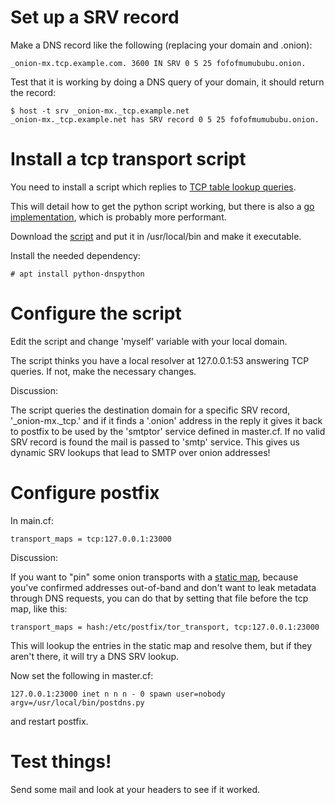 # Set up a SRV record

Make a DNS record like the following (replacing your domain and .onion):

    _onion-mx.tcp.example.com. 3600 IN SRV 0 5 25 fofofmumububu.onion.

Test that it is working by doing a DNS query of your domain, it should return the record:

    $ host -t srv _onion-mx._tcp.example.net
    _onion-mx._tcp.example.net has SRV record 0 5 25 fofofmumububu.onion.

# Install a tcp transport script

You need to install a script which replies to [TCP table lookup queries](http://www.postfix.org/tcp_table.5.html). 

This will detail how to get the python script working, but there is also
a [go implementation](https://git.autistici.org/ale/postfix-onion-transport), which is probably more performant.

Download the [script](https://raw.githubusercontent.com/riseupnet/onionmx/master/scripts/postdns.py) and put it in /usr/local/bin and make it executable.

Install the needed dependency:

    # apt install python-dnspython
    
# Configure the script

Edit the script and change 'myself' variable with your local domain.

The script thinks you have a local resolver at 127.0.0.1:53 answering TCP queries. If not, make the necessary changes. 

Discussion:

The script queries the destination domain for a specific SRV record, '_onion-mx._tcp.' and if it finds a '.onion' address in the reply it gives it back to postfix to be used by the 'smtptor' service defined in master.cf. If no valid SRV record is found the mail is passed to 'smtp' service. This gives us dynamic SRV lookups that lead to SMTP over onion addresses!
    
# Configure postfix

In main.cf:

    transport_maps = tcp:127.0.0.1:23000
    
Discussion:

If you want to "pin" some onion transports with a [static map](tor_transport), because you've confirmed addresses out-of-band and don't want to leak metadata through DNS requests, you can do that by setting that file before the tcp map, like this:

    transport_maps = hash:/etc/postfix/tor_transport, tcp:127.0.0.1:23000
    
This will lookup the entries in the static map and resolve them, but if they aren't there, it will try a DNS SRV lookup.

Now set the following in master.cf:

    127.0.0.1:23000 inet n n n - 0 spawn user=nobody argv=/usr/local/bin/postdns.py

and restart postfix.

# Test things!

Send some mail and look at your headers to see if it worked.
